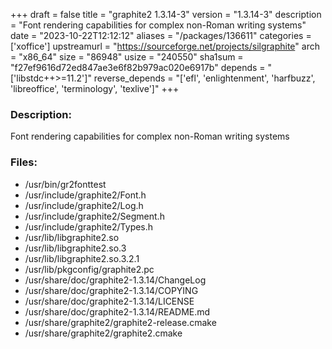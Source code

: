 +++
draft = false
title = "graphite2 1.3.14-3"
version = "1.3.14-3"
description = "Font rendering capabilities for complex non-Roman writing systems"
date = "2023-10-22T12:12:12"
aliases = "/packages/136611"
categories = ['xoffice']
upstreamurl = "https://sourceforge.net/projects/silgraphite"
arch = "x86_64"
size = "86948"
usize = "240550"
sha1sum = "f27ef9616d72ed847ae3e6f82b979ac020e6917b"
depends = "['libstdc++>=11.2']"
reverse_depends = "['efl', 'enlightenment', 'harfbuzz', 'libreoffice', 'terminology', 'texlive']"
+++
### Description: 
Font rendering capabilities for complex non-Roman writing systems

### Files: 
* /usr/bin/gr2fonttest
* /usr/include/graphite2/Font.h
* /usr/include/graphite2/Log.h
* /usr/include/graphite2/Segment.h
* /usr/include/graphite2/Types.h
* /usr/lib/libgraphite2.so
* /usr/lib/libgraphite2.so.3
* /usr/lib/libgraphite2.so.3.2.1
* /usr/lib/pkgconfig/graphite2.pc
* /usr/share/doc/graphite2-1.3.14/ChangeLog
* /usr/share/doc/graphite2-1.3.14/COPYING
* /usr/share/doc/graphite2-1.3.14/LICENSE
* /usr/share/doc/graphite2-1.3.14/README.md
* /usr/share/graphite2/graphite2-release.cmake
* /usr/share/graphite2/graphite2.cmake
